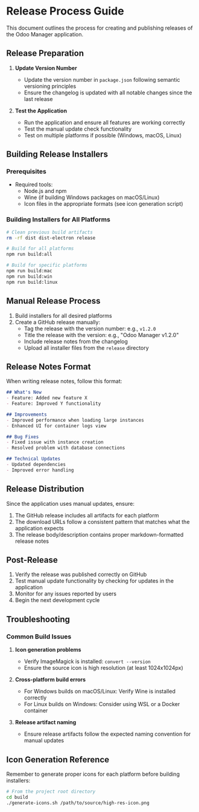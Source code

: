 # Release Process Guide

This document outlines the process for creating and publishing releases of the Odoo Manager application.

## Release Preparation

1. **Update Version Number**
   - Update the version number in `package.json` following semantic versioning principles
   - Ensure the changelog is updated with all notable changes since the last release

2. **Test the Application**
   - Run the application and ensure all features are working correctly
   - Test the manual update check functionality
   - Test on multiple platforms if possible (Windows, macOS, Linux)

## Building Release Installers

### Prerequisites

- Required tools:
  - Node.js and npm
  - Wine (if building Windows packages on macOS/Linux)
  - Icon files in the appropriate formats (see icon generation script)

### Building Installers for All Platforms

```bash
# Clean previous build artifacts
rm -rf dist dist-electron release

# Build for all platforms
npm run build:all

# Build for specific platforms
npm run build:mac
npm run build:win
npm run build:linux
```

## Manual Release Process

1. Build installers for all desired platforms 
2. Create a GitHub release manually:
   - Tag the release with the version number: e.g., `v1.2.0`
   - Title the release with the version: e.g., "Odoo Manager v1.2.0"
   - Include release notes from the changelog
   - Upload all installer files from the `release` directory

## Release Notes Format

When writing release notes, follow this format:

```markdown
## What's New
- Feature: Added new feature X
- Feature: Improved Y functionality

## Improvements
- Improved performance when loading large instances
- Enhanced UI for container logs view

## Bug Fixes
- Fixed issue with instance creation
- Resolved problem with database connections

## Technical Updates
- Updated dependencies
- Improved error handling
```

## Release Distribution

Since the application uses manual updates, ensure:

1. The GitHub release includes all artifacts for each platform
2. The download URLs follow a consistent pattern that matches what the application expects
3. The release body/description contains proper markdown-formatted release notes

## Post-Release

1. Verify the release was published correctly on GitHub
2. Test manual update functionality by checking for updates in the application
3. Monitor for any issues reported by users
4. Begin the next development cycle

## Troubleshooting

### Common Build Issues

1. **Icon generation problems**
   - Verify ImageMagick is installed: `convert --version`
   - Ensure the source icon is high resolution (at least 1024x1024px)

2. **Cross-platform build errors**
   - For Windows builds on macOS/Linux: Verify Wine is installed correctly
   - For Linux builds on Windows: Consider using WSL or a Docker container

3. **Release artifact naming**
   - Ensure release artifacts follow the expected naming convention for manual updates

## Icon Generation Reference

Remember to generate proper icons for each platform before building installers:

```bash
# From the project root directory
cd build
./generate-icons.sh /path/to/source/high-res-icon.png
```